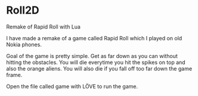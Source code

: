 # Roll2D
Remake of Rapid Roll with Lua

I have made a remake of a game called Rapid Roll which I played on old Nokia phones.

Goal of the game is pretty simple. Get as far down as you can without hitting the obstacles. You will die everytime you hit the spikes on top and also the orange aliens. You will also die if you fall off too far down the game frame. 

Open the file called game with LÖVE to run the game.
